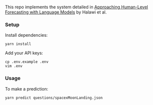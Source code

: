 This repo implements the system detailed in [Approaching Human-Level Forecasting
with Language Models](https://arxiv.org/pdf/2402.18563) by Halawi et al.

### Setup

Install dependencies:

```shell
yarn install
```

Add your API keys:

```
cp .env.example .env
vim .env
```

### Usage

To make a prediction:

```
yarn predict questions/spacexMoonLanding.json
```
